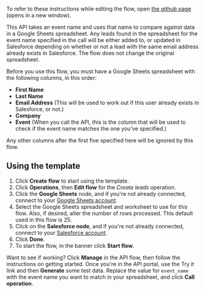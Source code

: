 To refer to these instructions while editing the flow, open [the github page](https://github.com/ot4i/app-connect-templates/blob/main/resources/markdown/API%20to%20create%20or%20update%20leads%20in%20Salesforce%20based%20on%20a%20Google%20Sheets%20spreadsheet_instructions.md) (opens in a new window).

This API takes an event name and uses that name to compare against data in a Google Sheets spreadsheet. Any leads found in the spreadsheet for the event name specified in the call will be either added to, or updated in Salesforce depending on whether or not a lead with the same email address already exists in Salesforce. The flow does not change the original spreadsheet.

Before you use this flow, you must have a Google Sheets spreadsheet with the following columns, in this order:
* **First Name** 
* **Last Name**
* **Email Address** (This will be used to work out if this user already exists in Salesforce, or not.)
* **Company**
* **Event** (When you call the API, this is the column that will be used to check if the event name matches the one you've specified.)

Any other columns after the first five specified here will be ignored by this flow.

## Using the template

1. Click **Create flow** to start using the template.
1. Click **Operations**, then **Edit flow** for the _Create leads_ operation.
1. Click the **Google Sheets** node, and if you're not already connected, connect to your [Google Sheets account](https://ibm.biz/aasgsheets).
1. Select the Google Sheets spreadsheet and worksheet to use for this flow. Also, if desired, alter the number of rows processed. This default used in this flow is 25.
1. Click on the **Salesforce node**, and if you're not already connected, connect to your [Salesforce account](https://ibm.biz/aassalesforce).
1. Click **Done**.
1. To start the flow, in the banner click **Start flow**.

Want to see if working? Click **Manage** in the API flow, then follow the instructions on getting started. Once you're in the API portal, use the Try it link and then **Generate** some test data. Replace the value for `event_name` with the event name you want to match in your spreadsheet, and click **Call operation**.
